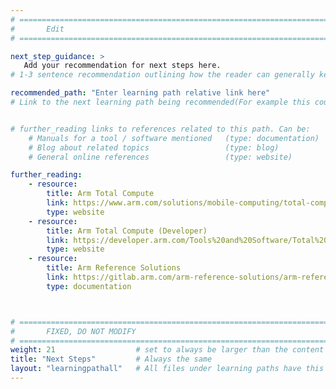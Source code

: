 ```yaml
---
# ================================================================================
#       Edit
# ================================================================================

next_step_guidance: >
   Add your recommendation for next steps here. 
# 1-3 sentence recommendation outlining how the reader can generally keep learning about these topics, and a specific explanation of why the next step is being recommended.

recommended_path: "Enter learning path relative link here"
# Link to the next learning path being recommended(For example this could be /learning-paths/cloud/mongodb).


# further_reading links to references related to this path. Can be:
    # Manuals for a tool / software mentioned   (type: documentation)
    # Blog about related topics                 (type: blog)
    # General online references                 (type: website) 

further_reading:
    - resource:
        title: Arm Total Compute
        link: https://www.arm.com/solutions/mobile-computing/total-compute
        type: website
    - resource:
        title: Arm Total Compute (Developer)
        link: https://developer.arm.com/Tools%20and%20Software/Total%20Compute
        type: website
    - resource:
        title: Arm Reference Solutions
        link: https://gitlab.arm.com/arm-reference-solutions/arm-reference-solutions-docs/-/tree/master/docs/totalcompute
        type: documentation



# ================================================================================
#       FIXED, DO NOT MODIFY
# ================================================================================
weight: 21                  # set to always be larger than the content in this path, and one more than 'review'
title: "Next Steps"         # Always the same
layout: "learningpathall"   # All files under learning paths have this same wrapper
---
```

